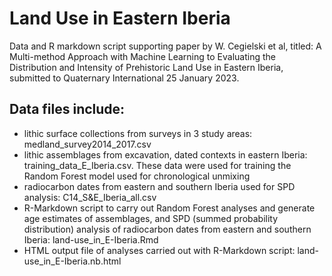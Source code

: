# Land Use in Eastern Iberia
Data and R markdown script supporting paper by W. Cegielski et al, titled: A Multi-method Approach with Machine Learning to Evaluating the Distribution and Intensity of Prehistoric Land Use in Eastern Iberia, submitted to Quaternary International 25 January 2023.

## Data files include:
* lithic surface collections from surveys in 3 study areas: medland_survey2014_2017.csv
* lithic assemblages from excavation, dated contexts in eastern Iberia: training_data_E_Iberia.csv. These data were used for training the Random Forest model used for chronological unmixing
* radiocarbon dates from eastern and southern Iberia used for SPD analysis: C14_S&E_Iberia_all.csv
* R-Markdown script to carry out Random Forest analyses and generate age estimates of assemblages, and SPD (summed probability distribution) analysis of radiocarbon dates from eastern and southern Iberia: land-use_in_E-Iberia.Rmd
* HTML output file of analyses carried out with R-Markdown script: land-use_in_E-Iberia.nb.html 
